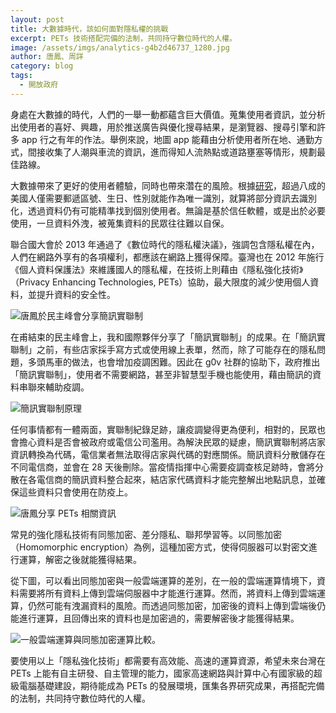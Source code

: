 ```yaml
---
layout: post
title: 大數據時代，該如何面對隱私權的挑戰
excerpt: PETs 技術搭配完備的法制，共同持守數位時代的人權。
image: /assets/imgs/analytics-g4b2d46737_1280.jpg
author: 唐鳳、周詳
category: blog
tags:
  - 開放政府
---
```


身處在大數據的時代，人們的一舉一動都蘊含巨大價值。蒐集使用者資訊，並分析出使用者的喜好、興趣，用於推送廣告與優化搜尋結果，是瀏覽器、搜尋引擎和許多 app 行之有年的作法。舉例來說，地圖 app 能藉由分析使用者所在地、通勤方式，間接收集了人潮與車流的資訊，進而得知人流熱點或道路壅塞等情形，規劃最佳路線。

大數據帶來了更好的使用者體驗，同時也帶來濳在的風險。根據[研究](https://arstechnica.com/tech-policy/2009/09/your-secrets-live-online-in-databases-of-ruin/)，超過八成的美國人僅需要郵遞區號、生日、性別就能作為唯一識別，就算將部分資訊去識別化，透過資料仍有可能精準找到個別使用者。無論是基於信任軟體，或是出於必要使用，一旦資料外洩，被蒐集資料的民眾往往難以自保。

聯合國大會於 2013 年通過了《數位時代的隱私權決議》，強調包含隱私權在內，人們在網路外享有的各項權利，都應該在網路上獲得保障。臺灣也在 2012 年施行《個人資料保護法》來維護國人的隱私權，在技術上則藉由《隱私強化技術》（Privacy Enhancing Technologies, PETs）協助，最大限度的減少使用個人資料，並提升資料的安全性。

![唐鳳於民主峰會分享簡訊實聯制](https://image.cache.storm.mg/styles/smg-800xauto-er/s3/media/image/2022/01/03/20220103-120522_U24167_M737119_b49d.png?itok=m-aRCsBy "唐鳳於民主峰會分享簡訊實聯制")

在甫結束的民主峰會上，我和國際夥伴分享了「簡訊實聯制」的成果。在「簡訊實聯制」之前，有些店家採手寫方式或使用線上表單，然而，除了可能存在的隱私問題，多頭馬車的做法，也會增加疫調困難。因此在 g0v 社群的協助下，政府推出「簡訊實聯制」，使用者不需要網路，甚至非智慧型手機也能使用，藉由簡訊的資料串聯來輔助疫調。

![簡訊實聯制原理](https://image.cache.storm.mg/styles/smg-800xauto-er/s3/media/image/2022/01/03/20220103-120522_U24167_M737120_93ed.png?itok=XxsFZrkt "簡訊實聯制原理")

任何事情都有一體兩面，實聯制紀錄足跡，讓疫調變得更為便利，相對的，民眾也會擔心資料是否會被政府或電信公司濫用。為解決民眾的疑慮，簡訊實聯制將店家資訊轉換為代碼，電信業者無法取得店家與代碼的對應關係。簡訊資料分散儲存在不同電信商，並會在 28 天後刪除。當疫情指揮中心需要疫調查核足跡時，會將分散在各電信商的簡訊資料整合起來，結店家代碼資料才能完整解出地點訊息，並確保這些資料只會使用在防疫上。

![唐鳳分享 PETs 相關資訊](https://image.cache.storm.mg/styles/smg-800xauto-er/s3/media/image/2022/01/03/20220103-120522_U24167_M737118_e1ae.png?itok=fQXSV_WC "唐鳳分享 PETs 相關資訊")

常見的強化隱私技術有同態加密、差分隱私、聯邦學習等。以同態加密（Homomorphic encryption）為例，這種加密方式，使得伺服器可以對密文進行運算，解密之後就能獲得結果。

從下圖，可以看出同態加密與一般雲端運算的差別，在一般的雲端運算情境下，資料需要將所有資料上傳到雲端伺服器中才能進行運算。然而，將資料上傳到雲端運算，仍然可能有洩漏資料的風險。而透過同態加密，加密後的資料上傳到雲端後仍能進行運算，且回傳出來的資料也是加密過的，需要解密後才能獲得結果。

![一般雲端運算與同態加密運算比較。](https://image.cache.storm.mg/styles/smg-800xauto-er/s3/media/image/2022/01/03/20220103-120522_U24167_M737117_3cfb.png?itok=RA903gXq "一般雲端運算與同態加密運算比較。")

要使用以上「隱私強化技術」都需要有高效能、高速的運算資源，希望未來台灣在 PETs 上能有自主研發、自主管理的能力，國家高速網路與計算中心有國家級的超級電腦基礎建設，期待能成為 PETs 的發展環境，匯集各界研究成果，再搭配完備的法制，共同持守數位時代的人權。
